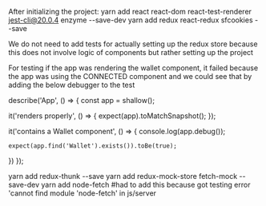 After initializing the project:
yarn add react react-dom react-test-renderer jest-cli@20.0.4 enzyme --save-dev
yarn add redux react-redux sfcookies --save

We do not need to add tests for actually setting up the redux store
because this does not involve logic of components but rather setting up the project

For testing if the app was rendering the wallet component, it failed because the app was using the CONNECTED component and we could see that by adding the below debugger to the test

describe('App', () => {
  const app = shallow(<App />);

  it('renders properly', () => {
    expect(app).toMatchSnapshot();
  });

  it('contains a Wallet component', () => {
    console.log(app.debug());

    expect(app.find('Wallet').exists()).toBe(true);
  })
});

yarn add redux-thunk --save
yarn add redux-mock-store fetch-mock --save-dev
yarn add node-fetch #had to add this because got testing error 'cannot find module 'node-fetch' in js/server